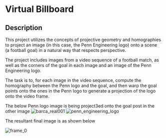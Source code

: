 # Virtual Billboard


## Description

This project utilizes the concepts of projective geometry and homographies to project an image (in this case, the Penn Engineering logo) onto a scene (a football goal) in a natural way that respects perspective.

The project includes images from a video sequence of a football match, as well as the corners of the goal in each image and an image of the Penn Engineering logo.

The task is to, for each image in the video sequence, compute the homography between the Penn logo and the goal, and then warp the goal points onto the ones in the Penn logo to generate a projection of the logo onto the video frame.




The below Penn logo image is being project3ed onto the goal post in the other image
![barca_real001](https://user-images.githubusercontent.com/89912646/215006627-b0117932-f536-41c4-b071-914e1c8fb946.png)
![penn_engineering_logo](https://user-images.githubusercontent.com/89912646/215006834-9aacae0f-32bf-4314-8f07-ea488334eb92.png)

The resultant final image is as shown below


![frame_0](https://user-images.githubusercontent.com/89912646/215006442-7935b4ed-d916-492b-a781-b3a66410c646.png)
